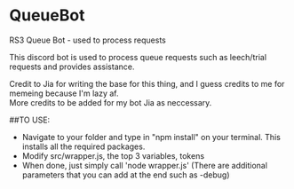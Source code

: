 # QueueBot
RS3 Queue Bot - used to process requests

This discord bot is used to process queue requests such as leech/trial requests and provides assistance.

Credit to Jia for writing the base for this thing, and I guess credits to me for memeing because I'm lazy af.  
More credits to be added for my bot Jia as neccessary.

##TO USE:
- Navigate to your folder and type in "npm install" on your terminal.  This installs all the required packages.
- Modify src/wrapper.js, the top 3 variables, tokens
- When done, just simply call 'node wrapper.js' (There are additional parameters that you can add at the end such as -debug)
